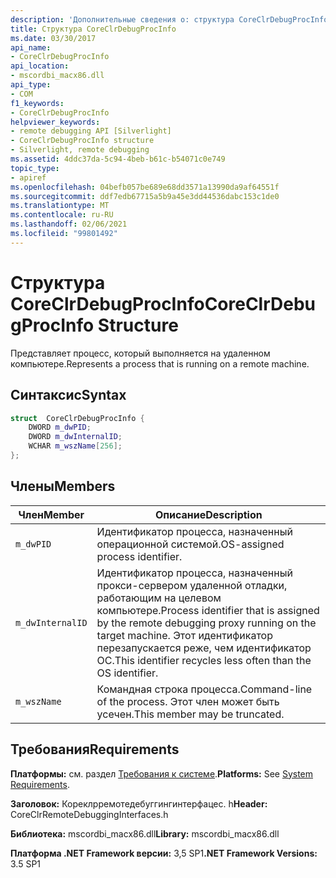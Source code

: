 ```yaml
---
description: 'Дополнительные сведения о: структура CoreClrDebugProcInfo'
title: Структура CoreClrDebugProcInfo
ms.date: 03/30/2017
api_name:
- CoreClrDebugProcInfo
api_location:
- mscordbi_macx86.dll
api_type:
- COM
f1_keywords:
- CoreClrDebugProcInfo
helpviewer_keywords:
- remote debugging API [Silverlight]
- CoreClrDebugProcInfo structure
- Silverlight, remote debugging
ms.assetid: 4ddc37da-5c94-4beb-b61c-b54071c0e749
topic_type:
- apiref
ms.openlocfilehash: 04befb057be689e68dd3571a13990da9af64551f
ms.sourcegitcommit: ddf7edb67715a5b9a45e3dd44536dabc153c1de0
ms.translationtype: MT
ms.contentlocale: ru-RU
ms.lasthandoff: 02/06/2021
ms.locfileid: "99801492"
---
```

# <a name="coreclrdebugprocinfo-structure"></a><span data-ttu-id="5f7b5-103">Структура CoreClrDebugProcInfo</span><span class="sxs-lookup"><span data-stu-id="5f7b5-103">CoreClrDebugProcInfo Structure</span></span>

<span data-ttu-id="5f7b5-104">Представляет процесс, который выполняется на удаленном компьютере.</span><span class="sxs-lookup"><span data-stu-id="5f7b5-104">Represents a process that is running on a remote machine.</span></span>  
  
## <a name="syntax"></a><span data-ttu-id="5f7b5-105">Синтаксис</span><span class="sxs-lookup"><span data-stu-id="5f7b5-105">Syntax</span></span>  
  
```cpp  
struct  CoreClrDebugProcInfo {  
    DWORD m_dwPID;  
    DWORD m_dwInternalID;  
    WCHAR m_wszName[256];  
};  
```  
  
## <a name="members"></a><span data-ttu-id="5f7b5-106">Члены</span><span class="sxs-lookup"><span data-stu-id="5f7b5-106">Members</span></span>  
  
|<span data-ttu-id="5f7b5-107">Член</span><span class="sxs-lookup"><span data-stu-id="5f7b5-107">Member</span></span>|<span data-ttu-id="5f7b5-108">Описание</span><span class="sxs-lookup"><span data-stu-id="5f7b5-108">Description</span></span>|  
|------------|-----------------|  
|`m_dwPID`|<span data-ttu-id="5f7b5-109">Идентификатор процесса, назначенный операционной системой.</span><span class="sxs-lookup"><span data-stu-id="5f7b5-109">OS-assigned process identifier.</span></span>|  
|`m_dwInternalID`|<span data-ttu-id="5f7b5-110">Идентификатор процесса, назначенный прокси-сервером удаленной отладки, работающим на целевом компьютере.</span><span class="sxs-lookup"><span data-stu-id="5f7b5-110">Process identifier that is assigned by the remote debugging proxy running on the target machine.</span></span> <span data-ttu-id="5f7b5-111">Этот идентификатор перезапускается реже, чем идентификатор ОС.</span><span class="sxs-lookup"><span data-stu-id="5f7b5-111">This identifier recycles less often than the OS identifier.</span></span>|  
|`m_wszName`|<span data-ttu-id="5f7b5-112">Командная строка процесса.</span><span class="sxs-lookup"><span data-stu-id="5f7b5-112">Command-line of the process.</span></span> <span data-ttu-id="5f7b5-113">Этот член может быть усечен.</span><span class="sxs-lookup"><span data-stu-id="5f7b5-113">This member may be truncated.</span></span>|  
  
## <a name="requirements"></a><span data-ttu-id="5f7b5-114">Требования</span><span class="sxs-lookup"><span data-stu-id="5f7b5-114">Requirements</span></span>  

 <span data-ttu-id="5f7b5-115">**Платформы:** см. раздел [Требования к системе](../../get-started/system-requirements.md).</span><span class="sxs-lookup"><span data-stu-id="5f7b5-115">**Platforms:** See [System Requirements](../../get-started/system-requirements.md).</span></span>  
  
 <span data-ttu-id="5f7b5-116">**Заголовок:** Кореклрремотедебуггингинтерфацес. h</span><span class="sxs-lookup"><span data-stu-id="5f7b5-116">**Header:** CoreClrRemoteDebuggingInterfaces.h</span></span>  
  
 <span data-ttu-id="5f7b5-117">**Библиотека:** mscordbi_macx86.dll</span><span class="sxs-lookup"><span data-stu-id="5f7b5-117">**Library:** mscordbi_macx86.dll</span></span>  
  
 <span data-ttu-id="5f7b5-118">**Платформа .NET Framework версии:** 3,5 SP1</span><span class="sxs-lookup"><span data-stu-id="5f7b5-118">**.NET Framework Versions:** 3.5 SP1</span></span>
